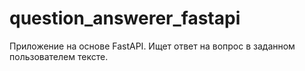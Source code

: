 # question_answerer_fastapi
Приложение на основе FastAPI. Ищет ответ на вопрос в заданном пользователем тексте.
